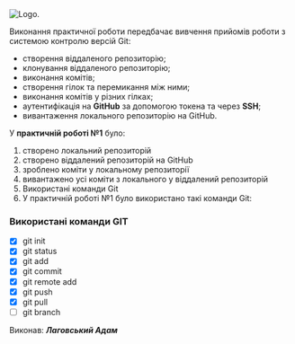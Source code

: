
<picture>
  <source media="(prefers-color-scheme: dark)" srcset="https://media.ztu.edu.ua/wp-content/uploads/2020/02/Group-6-1-1536x465.png ">
  <source media="(prefers-color-scheme: light)" srcset="https://media.ztu.edu.ua/wp-content/uploads/2020/02/Group-6-1-1536x465.png ">
  <img alt="Logo." src="https://media.ztu.edu.ua/wp-content/uploads/2020/02/Group-6-1-1536x465.png ">
</picture>

Виконання практичної роботи передбачає вивчення прийомів роботи з системою контролю версій Git:

- створення віддаленого репозиторію;
- клонування віддаленого репозиторію;
- виконання комітів;
- створення гілок та перемикання між ними;
- виконання комітів у різних гілках;
- аутентифікація на **GitHub** за допомогою токена та через **SSH**;
- вивантаження локального репозиторію на GitHub.

У **практичній роботі №1** було:

1. створено локальний репозиторій
2. створено віддалений репозиторій на GitHub
3. зроблено коміти у локальному репозиторії
4. вивантажено усі коміти з локального у віддалений репозиторій
5. Використані команди Git
6. У практичній роботі №1 було використано такі команди Git:

### Використані команди GIT

- [x] git init
- [x] git status
- [x] git add
- [x] git commit
- [x] git remote add
- [x] git push
- [x] git pull
- [ ] git branch

Виконав: ***Лаговський Адам***
